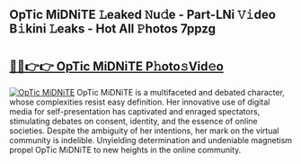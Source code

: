 ## OpTic MiDNiTE 𝙻eaked 𝙽u𝚍e - Part-LNi 𝚅𝚒deo B𝚒kini 𝙻eaks - Hot All 𝙿hotos 7ppzg

# <h2><a href="http://ld48oo1.urlbe.top/?page=OpTic+MiDNiTE">🔗🔗👉👉 OpTic MiDNiTE P𝚑oto𝚜Vid𝚎o</a></h2>

[![OpTic MiDNiTE](https://i.imgur.com/eBuTRDB.gif)](http://ld48oo1.urlbe.top/?page=OpTic+MiDNiTE)
OpTic MiDNiTE is a multifaceted and debated character, whose complexities resist easy definition. Her innovative use of digital media for self-presentation has captivated and enraged spectators, stimulating debates on consent, identity, and the essence of online societies. Despite the ambiguity of her intentions, her mark on the virtual community is indelible. Unyielding determination and undeniable magnetism propel OpTic MiDNiTE to new heights in the online community.
